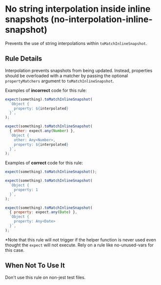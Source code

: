 # No string interpolation inside inline snapshots (no-interpolation-inline-snapshot)

Prevents the use of string interpolations within `toMatchInlineSnapshot`.

## Rule Details

Interpolation prevents snapshots from being updated. Instead, properties should
be overloaded with a matcher by passing the optional `propertyMatchers` argument
to `toMatchInlineSnapshot`.

Examples of **incorrect** code for this rule:

```js
expect(something).toMatchInlineSnapshot(
  `Object {
    property: ${interpolated}
  }`,
);

expect(something).toMatchInlineSnapshot(
  { other: expect.any(Number) },
  `Object {
    other: Any<Number>,
    property: ${interpolated}
  }`,
);
```

Examples of **correct** code for this rule:

```js
expect(something).toMatchInlineSnapshot();

expect(something).toMatchInlineSnapshot(
  `Object {
    property: 1
  }`,
);

expect(something).toMatchInlineSnapshot(
  { property: expect.any(Date) },
  `Object {
    property: Any<Date>
  }`,
);
```

\*Note that this rule will not trigger if the helper function is never used even
thought the `expect` will not execute. Rely on a rule like no-unused-vars for
this case.

## When Not To Use It

Don't use this rule on non-jest test files.
